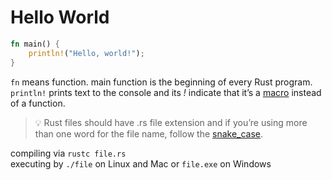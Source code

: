# Hello World

```rust
fn main() {
    println!("Hello, world!");
}
```

```fn``` means function. main function is the beginning of every Rust program.  
```println!``` prints text to the console and its *!* indicate that it’s a [macro](https://doc.rust-lang.org/book/macros.html) instead of a function.

> 💡 Rust files should have .rs file extension and if you’re using more than one word for the file name, follow the [snake_case](https://en.wikipedia.org/wiki/Snake_case).

compiling via ```rustc file.rs```  
executing by ```./file``` on Linux and Mac or ```file.exe``` on Windows